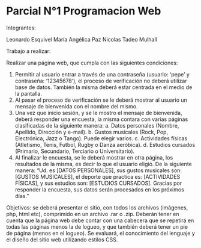 # Parcial N°1 Programacion Web

Integrantes:

Leonardo Esquivel
María Angélica Paz
Nicolas Tadeo Mulhall

Trabajo a realizar:

Realizar una página web, que cumpla con las siguientes condiciones:
1. Permitir al usuario entrar a través de una contraseña (usuario: ‘pepe’ y
contraseña: ‘12345678’), el proceso de verificación no deberá utilizar base de
datos. También la misma deberá estar centrada en el medio de la pantalla.
2. Al pasar el proceso de verificación se le deberá mostrar al usuario un mensaje
de bienvenida con el nombre del mismo.
3. Una vez que inicio sesión, y se le mostro el mensaje de bienvenida, deberá
responder una encuesta, la misma contara con varias páginas clasificadas de
la siguiente manera:
a. Datos personales (Nombre, Apellido, Dirección y e-mail).
b. Gustos musicales (Rock, Pop, Electrónica, Jazz o Tango). Puede elegir
varios.
c. Actividades físicas (Atletismo, Tenis, Futbol, Rugby o Danza aeróbica).
d. Estudios cursados (Primario, Secundario, Terciario o Universitario).
4. Al finalizar le encuesta, se le deberá mostrar en otra página, los resultados de
la misma, es decir lo que el usuario eligió. De la siguiente manera: “Ud. es
[DATOS PERSONALES], sus gustos musicales son: [GUSTOS
MUSICALES], el deporte que practica es: [ACTIVIDADES
FÍSICAS], y sus estudios son: [ESTUDIOS CURSADOS].
Gracias por responder la encuesta, sus datos serán
procesados en los próximos días.”


Objetivos: se deberá presentar el sitio, con todos los archivos (imágenes, php, html
etc), comprimido en un archivo .rar o .zip. Deberán tener en cuenta que la página web
debe contar con una cabecera que se repetirá en todas las páginas menos la de
logueo, y que también deberá tener un pie de página (menos en el logueo).
Se evaluará, el conocimiento del lenguaje y el diseño del sitio web utilizando estilos
CSS.
